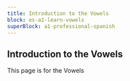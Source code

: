 ```yaml
---
title: Introduction to the Vowels
block: es-a1-learn-vowels
superBlock: a1-professional-spanish
---
```


## Introduction to the Vowels

This page is for the Vowels
